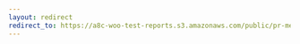 ```yaml
---
layout: redirect
redirect_to: https://a8c-woo-test-reports.s3.amazonaws.com/public/pr-merge/45468/e2e/index.html
---
```


